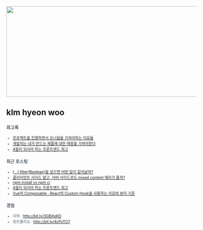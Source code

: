 
<div align="center">
  
<img src="https://render.gitanimals.org/lines/klmhyeonwoo?pet-id=590059497944971134" width="1000" height="240"/>

</div>

## klm hyeon woo

<span style="color:#4E5968; font-size:10px;">

### 회고록
- [프로젝트를 진행하면서 오너쉽을 가져야하는 이유들](https://klmhyeonwooo.tistory.com/149)<br>
- [개발자는 내가 만드는 제품에 대한 애정을 가져야한다](https://klmhyeonwooo.tistory.com/122)<br>
- [4월이 되서야 하는 프론트엔드 회고](https://klmhyeonwooo.tistory.com/167)<br>

### 최근 포스팅
- [[...].filter(Boolean)을 넣으면 어떤 일이 일어날까?](https://klmhyeonwooo.tistory.com/170)<br>
- [클라이언트 사이드 말고, 서버 사이드로도 mixed content 에러가 뜰까?](https://klmhyeonwooo.tistory.com/169)<br>
- [npm install vs npm ci](https://klmhyeonwooo.tistory.com/168)<br>
- [4월이 되서야 하는 프론트엔드 회고](https://klmhyeonwooo.tistory.com/167)<br>
- [Vue의 Composable &middot; React의 Custom Hook을 사용하는 이유와 분리 기준](https://klmhyeonwooo.tistory.com/165)<br>

### 경험
- 이력 · http://bit.ly/3GBXpKD <br/>
- 포트폴리오 · http://bit.ly/4cPxTO7
